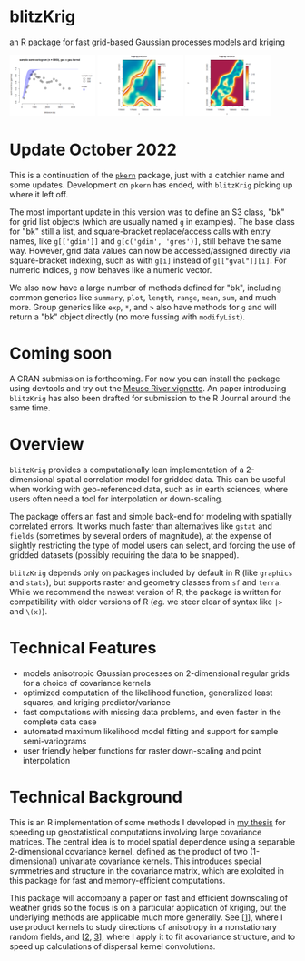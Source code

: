 # blitzKrig

an R package for fast grid-based Gaussian processes models and kriging

<img src="https://raw.githubusercontent.com/deankoch/blitzKrig/master/vignettes/meuse_vignette_files/figure-gfm/ordinary_kriging-1.png" width="30%"></img>
<img src="https://raw.githubusercontent.com/deankoch/blitzKrig/master/vignettes/meuse_vignette_files/figure-gfm/predictor_plot-1.png" width="30%"></img>
<img src="https://raw.githubusercontent.com/deankoch/blitzKrig/master/vignettes/meuse_vignette_files/figure-gfm/variance_plot-1.png" width="30%"></img>


# Update October 2022

This is a continuation of the [`pkern`](https://github.com/deankoch/pkern) package, just with a catchier
name and some updates. Development on `pkern` has ended, with `blitzKrig` picking up where it left off.

The most important update in this version was to define an S3 class, "bk" for grid list objects (which are
usually named `g` in examples). The base class for "bk" still a list, and square-bracket replace/access
calls with entry names, like `g[['gdim']]` and `g[c('gdim', 'gres')]`, still behave the same way. However,
grid data values can now be accessed/assigned directly via square-bracket indexing, such as
with `g[i]` instead of `g[["gval"]][i]`. For numeric indices, `g` now behaves like a numeric vector.

We also now have a large number of methods defined for "bk", including common generics like `summary`,
`plot`, `length`, `range`, `mean`, `sum`, and much more. Group generics like `exp`, `*`, and `>` also have
methods for `g` and will return a "bk" object directly (no more fussing with `modifyList`).

# Coming soon

A CRAN submission is forthcoming. For now you can install the package using devtools and try out
the [Meuse River vignette](https://github.com/deankoch/blitzKrig/blob/master/vignettes/meuse_vignette.md).
An paper introducing `blitzKrig` has also been drafted for submission to the R Journal around the same time.


# Overview

`blitzKrig` provides a computationally lean implementation of a 2-dimensional spatial correlation model for
gridded data. This can be useful when working with geo-referenced data, such as in earth sciences, where 
users often need a tool for interpolation or down-scaling.

The package offers an fast and simple back-end for modeling with spatially correlated errors.
It works much faster than alternatives like `gstat` and `fields` (sometimes by several orders of magnitude),
at the expense of slightly restricting the type of model users can select, and forcing the use of gridded
datasets (possibly requiring the data to be snapped).

`blitzKrig` depends only on packages included by default in R (like `graphics` and `stats`), but supports 
raster and geometry classes from `sf` and `terra`. While we recommend the newest version of R, the package
is written for compatibility with older versions of R (*eg.* we steer clear of syntax like `|>` and `\(x)`).


# Technical Features

* models anisotropic Gaussian processes on 2-dimensional regular grids for a choice of covariance kernels
* optimized computation of the likelihood function, generalized least squares, and kriging predictor/variance
* fast computations with missing data problems, and even faster in the complete data case 
* automated maximum likelihood model fitting and support for sample semi-variograms
* user friendly helper functions for raster down-scaling and point interpolation

# Technical Background

This is an R implementation of some methods I developed in [my thesis](https://doi.org/10.7939/r3-91zn-v276)
for speeding up geostatistical computations involving large covariance matrices. The central idea is to model
spatial dependence using a separable 2-dimensional covariance kernel, defined as the product of two (1-dimensional)
univariate covariance kernels. This introduces special symmetries and structure in the covariance matrix, which are
exploited in this package for fast and memory-efficient computations.

This package will accompany a paper on fast and efficient downscaling of weather grids so the focus is on a particular
application of kriging, but the underlying methods are applicable much more generally. See [[1](https://doi.org/10.7939/r3-g6qb-bq70)],
where I use product kernels to study directions of anisotropy in a nonstationary random fields, and
[[2](https://doi.org/10.1007/s11538-021-00899-z), [3](https://doi.org/10.1098/rsif.2020.0434)], where I apply it to
fit acovariance structure, and to speed up calculations of dispersal kernel convolutions.

